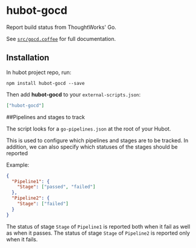 # hubot-gocd

Report build status from ThoughtWorks' Go.

See [`src/gocd.coffee`](src/gocd.coffee) for full documentation.

## Installation

In hubot project repo, run:

`npm install hubot-gocd --save`

Then add **hubot-gocd** to your `external-scripts.json`:

```json
["hubot-gocd"]
```

##Pipelines and stages to track

The script looks for a `go-pipelines.json` at the root of your Hubot.

This is used to configure which pipelines and stages are to be tracked.
In addition, we can also specify which statuses of the stages should be reported

Example:

```json
{
  "Pipeline1": {
    "Stage": ["passed", "failed"]
  },
  "Pipeline2": {
    "Stage": ["failed"]
  }
}
```

The status of stage `Stage` of `Pipeline1` is reported both when it fail as
well as when it passes. The status of stage `Stage` of `Pipeline2` is reported
only when it fails.
